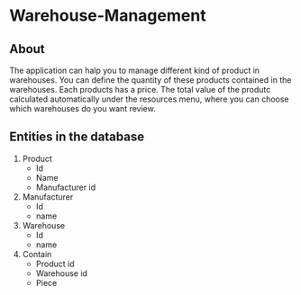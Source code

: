 Warehouse-Management
====================

About
-----

The application can halp you to manage different kind of product in warehouses. You can define the quantity of these products contained in the warehouses.
Each products has a price. The total value of the produtc calculated automatically under the resources menu, where you can choose which warehouses do you want review.

Entities in the database
------------------------

 1. Product
	* Id
	* Name
	* Manufacturer id
 2. Manufacturer
	* Id
	* name
 3. Warehouse
	* Id
	* name
 4. Contain
	* Product id
	* Warehouse id
	* Piece
